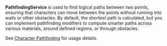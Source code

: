 **PathfindingService** is used to find logical paths between two points,
ensuring that characters can move between the points without running into
walls or other obstacles. By default, the shortest path is calculated, but you
can implement pathfinding modifiers to compute smarter paths across various
materials, around defined regions, or through obstacles.

See [Character Pathfinding](https://create.roblox.com/docs/characters/pathfinding) for usage
details.